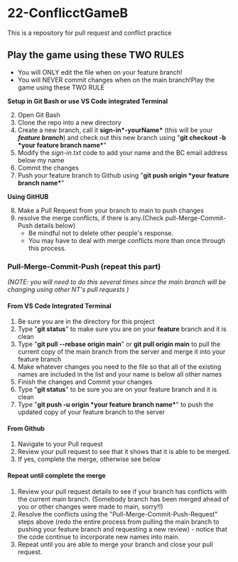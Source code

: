 # 22-ConflicctGameB
This is a repository for pull request and conflict practice

## Play the game using these TWO RULES
- You will ONLY edit the file when on your feature branch!
- You will NEVER commit changes when on the main branch!Play the game using these TWO RULE

**Setup in Git Bash or use VS Code integrated Terminal**

2. Open Git Bash
3. Clone the repo into a new directory
4. Create a new branch, call it **sign-in\*-yourName\*** (this will be your ***feature branch***) and check out this new branch using "**git checkout -b \*your feature branch name\***"
5. Modify the *sign-in.txt* code to add your name and the BC email address below my name
6. Commit the changes
7. Push your feature branch to Github using "**git push origin \*your feature branch name\***"

**Using GitHUB**

8. Make a Pull Request from your branch to main to push changes
9. resolve the merge conflicts, if there is any.(Check pull-Merge-Commit-Push details below)
   * Be mindful not to delete other people's response.
   * You may have to deal with merge conflicts more than once through this process.

### Pull-Merge-Commit-Push (repeat this part)

*(NOTE: you will need to do this several times since the main branch will be changing using other NT's  pull requests )*

 #### From VS Code Integrated Terminal

1. Be sure you are in the directory for this project
2. Type "**git status**" to make sure you are on your  **feature** branch and it is clean
3. Type "**git pull --rebase origin main**" or **git pull origin main** to pull the current copy of the main branch from the server and merge it into your feature branch
4. Make whatever changes you need to the file so that all of the existing names are included in the list and your name is below all other names
5. Finish the changes and Commit your changes
6. Type "**git status**" to be sure you are on your feature branch and it is clean
7. Type "**git push -u origin \*your feature branch name\***" to push the updated copy of your feature branch to the server

#### From Github

1. Navigate to your Pull request
2. Review your pull request to see that it shows that it is able to be merged.
3. If yes, complete the merge, otherwise see below

#### Repeat until complete the merge

1. Review your pull request details to see if your branch has conflicts with the current main branch. (Somebody branch has been merged ahead of you or other changes were made to main, sorry!!)
2. Resolve the conflicts using the "Pull-Merge-Commit-Push-Request" steps above (redo the entire process from pulling the main branch to pushing your feature branch and requesting a new review) - notice that the code continue to incorporate new names into main.
3. Repeat until you are able to merge your branch and close your pull request.
